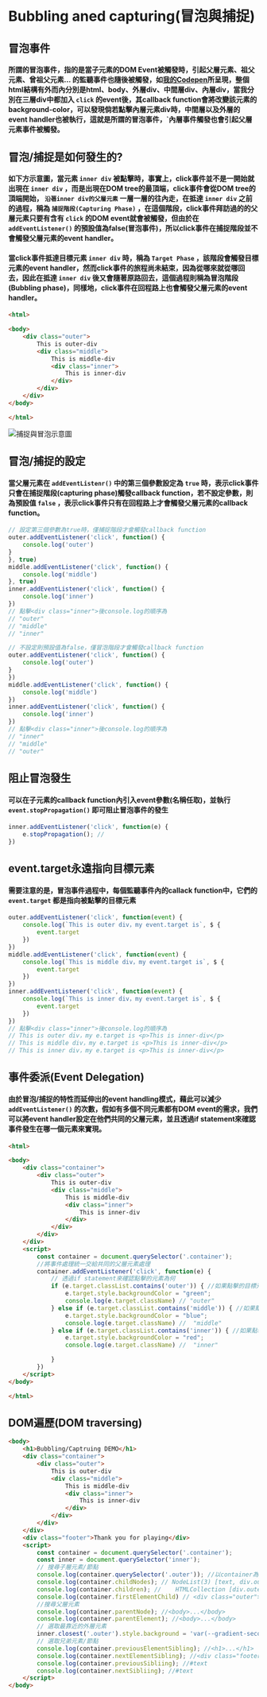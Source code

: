 # Bubbling aned capturing(冒泡與捕捉)

## 冒泡事件

#### 所謂的冒泡事件，指的是當子元素的DOM Event被觸發時，引起父層元素、祖父元素、曾祖父元素... 的監聽事件也隨後被觸發，如[我的Codepen](https://codepen.io/rickchiu/pen/abmdYMW)所呈現，整個html結構有外而內分別是html、body、外層div、中間層div、內層div，當我分別在三層div中都加入 `click` 的event後，其callback function會將改變該元素的background-color，可以發現倘若點擊內層元素div時，中間層以及外層的event handler也被執行，這就是所謂的冒泡事件，`內層事件觸發也會引起父層元素事件被觸發。

## 冒泡/捕捉是如何發生的?

#### 如下方示意圖，當元素 `inner div` 被點擊時，事實上，click事件並不是一開始就出現在 `inner div` ，而是出現在DOM tree的最頂端，click事件會從DOM tree的頂端開始， `沿著inner div的父層元素` 一層一層的往內走，在抵達 `inner div` 之前的過程，稱為 `捕捉階段(Capturing Phase)` ，在這個階段，click事件拜訪過的的父層元素只要有含有 `click` 的DOM event就會被觸發，但由於在 `addEventListener()` 的預設值為false(冒泡事件)，所以click事件在捕捉階段並不會觸發父層元素的event handler。

#### 當click事件抵達目標元素 `inner div` 時，稱為 `Target Phase` ，該階段會觸發目標元素的event handler，然而click事件的旅程尚未結束，因為從哪來就從哪回去，因此在抵達 `inner div` 後又會隨著原路回去，這個過程則稱為冒泡階段(Bubbling phase)，同樣地，click事件在回程路上也會觸發父層元素的event handler。

``` html
<html>

<body>
    <div class="outer">
        This is outer-div
        <div class="middle">
            This is middle-div
            <div class="inner">
                This is inner-div
            </div>
        </div>
    </div>
</body>

</html>
```

![捕捉與冒泡示意圖](https://github.com/ChiuWeiChung/IMGTANK/blob/main/dom/bubbling.jpg?raw=true)

## 冒泡/捕捉的設定

#### 當父層元素在 `addEventListenr()` 中的第三個參數設定為 `true` 時，表示click事件只會在捕捉階段(capturing phase)觸發callback function，若不設定參數，則為預設值 `false` ，表示click事件只有在回程路上才會觸發父層元素的callback function。

``` js
// 設定第三個參數為true時，僅捕捉階段才會觸發callback function
outer.addEventListener('click', function() {
    console.log('outer')
}
}, true)
middle.addEventListener('click', function() {
    console.log('middle')
}, true)
inner.addEventListener('click', function() {
    console.log('inner')
})
// 點擊<div class="inner">後console.log的順序為
// "outer"
// "middle"
// "inner"
```

``` js
// 不設定則預設值為false，僅冒泡階段才會觸發callback function
outer.addEventListener('click', function() {
    console.log('outer')
}
})
middle.addEventListener('click', function() {
    console.log('middle')
})
inner.addEventListener('click', function() {
    console.log('inner')
})
// 點擊<div class="inner">後console.log的順序為
// "inner"
// "middle"
// "outer"
```

## 阻止冒泡發生

#### 可以在子元素的callback function內引入event參數(名稱任取)，並執行 `event.stopPropagation()` 即可阻止冒泡事件的發生

``` js
inner.addEventListener('click', function(e) {
    e.stopPropagation(); // 
})
```

## event.target永遠指向目標元素

#### 需要注意的是，冒泡事件過程中，每個監聽事件內的callack function中，它們的 `event.target` 都是指向被點擊的目標元素

``` js
outer.addEventListener('click', function(event) {
    console.log(`This is outer div，my event.target is`, $ {
        event.target
    })
})
middle.addEventListener('click', function(event) {
    console.log(`This is middle div，my event.target is`, $ {
        event.target
    })
})
inner.addEventListener('click', function(event) {
    console.log(`This is inner div，my event.target is`, $ {
        event.target
    })
})
// 點擊<div class="inner">後console.log的順序為 
// This is outer div，my e.target is <p>​This is inner-div​</p>​
// This is middle div，my e.target is <p>​This is inner-div​</p>​
// This is inner div，my e.target is <p>​This is inner-div​</p>​
```

## 事件委派(Event Delegation)

#### 由於冒泡/捕捉的特性而延伸出的event handling模式，藉此可以減少 `addEventListener()` 的次數，假如有多個不同元素都有DOM event的需求，我們可以將event handler設定在他們共同的父層元素，並且透過if statement來確認事件發生在哪一個元素來實現。

``` html
<html>

<body>
    <div class="container">
        <div class="outer">
            This is outer-div
            <div class="middle">
                This is middle-div
                <div class="inner">
                    This is inner-div
                </div>
            </div>
        </div>
    </div>
    <script>
        const container = document.querySelector('.container');
        //將事件處理統一交給共同的父層元素處理
        container.addEventListener('click', function(e) {
            // 透過if statement來確認點擊的元素為何
            if (e.target.classList.contains('outer')) { //如果點擊的目標元素的class為"outer" 
                e.target.style.backgroundColor = "green";
                console.log(e.target.className) // "outer"
            } else if (e.target.classList.contains('middle')) { //如果點擊的目標元素的class為"middle" 
                e.target.style.backgroundColor = "blue";
                console.log(e.target.className) //  "middle"
            } else if (e.target.classList.contains('inner')) { //如果點擊的目標元素的class為"outer" 
                e.target.style.backgroundColor = "red";
                console.log(e.target.className) //  "inner"

            }
        })
    </script>
</body>

</html>
```

## DOM遍歷(DOM traversing)

``` html
<body>
    <h1>Bubbling/Captruing DEMO</h1>
    <div class="container">
        <div class="outer">
            This is outer-div
            <div class="middle">
                This is middle-div
                <div class="inner">
                    This is inner-div
                </div>
            </div>
        </div>
    </div>
    <div class="footer">Thank you for playing</div>
    <script>
        const container = document.querySelector('.container');
        const inner = document.querySelector('inner');
        // 搜尋子層元素/節點
        console.log(container.querySelector('.outer')); //以container為節點往內搜尋
        console.log(container.childNodes); // NodeList(3) [text, div.outer, text]
        console.log(container.children); //    HTMLCollection [div.outer]
        console.log(container.firstElementChild) // <div class="outer">...</div>
        //搜尋父層元素
        console.log(container.parentNode); //<body>...</body>   
        console.log(container.parentElement); //<body>...</body>
        // 選取最靠近的外層元素
        inner.closest('.outer').style.background = 'var(--gradient-secondary)';
        // 選取兄弟元素/節點
        console.log(container.previousElementSibling); //<h1>...</h1>
        console.log(container.nextElementSibling); //<div class="footer">...</div> 
        console.log(container.previousSibliing); //#text
        console.log(container.nextSibliing); //#text
    </script>
</body>
```


<!-- #### a click happnes on a link, the dom then generatea click event right away, hwoever this event is actually not generater at target element, so the element, where the event happened, in this case the click on anchor element. Instead, the event is actually generated at the root of the document, so at the very top of the dom tree. and from there, and from there, the so-called capturing phase happens. where the event then travels all to way down from the document route to the target element. and as the events travele down the tree. it will pass through every single parent elements of the target element. In our example, the HTML element, body, section , p , and finally reaches the target a. As soon as the event reaches the target. the target phase begins, where events can be handled right at the target. we do that with event listeners such as this one. so event wait for certain event to happen  on a certain element, as soon as the events occurs, it runs the attached callback function, 

#### in this example, it will simply create this alert window. This happen in the target phase. after reaching the target, the event then actually  travel all the way up to the document route again, in the so-called bubbling phase. so we say that events bubble up from the target to the document route. and just like in the capturing phase, the event passes throught all its parent elements, and really just the parents so not throught any sibling elements. so as the events travels down and up the tree, they pass throught all the parents elements.

#### By default, events can only be handled in the target and in the bubbling phase. However, we can set up event listeners in a way that they listen to events in the capturing phase instead. We can also say event propagate. which is really what capturing and bubbling is. it's events propaating from one place to another.

#### Also, actually not all types of events do have a capturing and bubbling phase. some of them are created right on the target element and so we can only handle them there. 

## Practice

#### e.target only point to the element which the first click happened.

``` js
// rgb(255, 255, 255)
const randomInt = (max, min) => {

    return Math.floor(Math.random() * (max - min + 1) + min);

}
const randomColor = () => {

    return `rgb(${randomInt(0,255)},${randomInt(0,255)},${randomInt(0,255)})`

}

document.querySelector('.nav__link').addEventListener('click', function(e) {

    this.style.backgroundColor = randomColor();
    console.log('nav__link', e.target, e.currentTarget);
    console.log(this === e.currentTarget);
    // Stop propagation
    // e.stopPropagation();

}); 
document.querySelector('.nav__links').addEventListener('click', function(e) {

    this.style.backgroundColor = randomColor();
    console.log('nav__links', e.target, e.currentTarget);
    console.log(this === e.currentTarget);

}); 
document.querySelector('.nav').addEventListener('click', function(e) {

    this.style.backgroundColor = randomColor();
    console.log('nav', e.target, e.currentTarget)
    console.log(this === e.currentTarget);

}); 
``` -->

<!-- #### Add event listener to common parent element, determine waht element originated the event.

``` js
document.querySelector('.nav__links').addEventListener('click', function(e) {

    e.preventDefault();
    // mathcing strategy
    if (e.target.classList.contains('nav__link')) {
        const id = e.target.getAttribute('href') // this.href will show absolute URL
        document.querySelector(id).scrollIntoView({
            behavior: 'smooth'
        });
    }

})
``` -->
<!-- 
``` js
const container = document.querySelector('.container');
// 搜尋子層元素
console.log(container.querySelector('.outer-div')); //以container為節點往內搜尋
console.log(container.childNodes); // NodeList(3) [text, div.outer, text]
console.log(container.children); //    HTMLCollection [div.outer]
console.log(container.firstElementChild) // <div class="outer">...</div>

//搜尋父層元素
console.log(container.parentNode); //<body>...</body>   
console.log(container.parentElement); //<body>...</body>

// 選取最靠近的外層元素

h1.closest('.header').style.background = 'var(--gradient-secondary)';
h1.closest('.h1').style.background = 'var(--gradient-primary)';

// 選取兄弟元素
console.log(h1.previousElementSibling);
console.log(h1.nextElementSibling); // <div class="container'>...</div>
console.log(h1.previousSibliing);
console.log(h1.nextSibliing);

console.log(h1.parentElement.children);
[...h1.parentElement.children].forEach(function(el) {
    if (e !== h1) {
        el.style.transform = 'scale(0.5)'
    }
})
``` -->